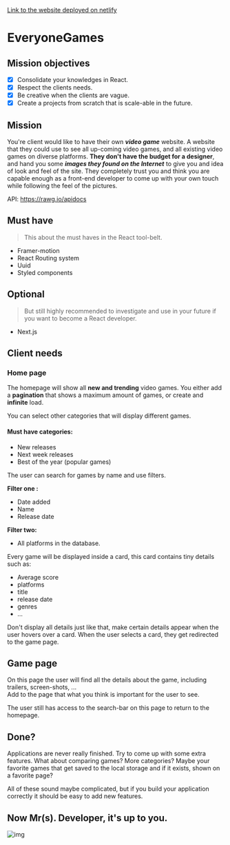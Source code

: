 [Link to the website deployed on netlify](https://everyonegames-crolweb.netlify.app/)

# EveryoneGames

## Mission objectives

- [x] Consolidate your knowledges in React.
- [x] Respect the clients needs.
- [x] Be creative when the clients are vague.
- [x] Create a projects from scratch that is scale-able in the future.

## Mission

You're client would like to have their own **_video game_** website. A website that they could use to see all up-coming video games, and all existing video games on diverse platforms. **They don't have the budget for a designer**, and hand you some **_images they found on the Internet_** to give you and idea of look and feel of the site.
They completely trust you and think you are capable enough as a front-end developer to come up with your own touch while following the feel of the pictures.

API: https://rawg.io/apidocs

## Must have

> This about the must haves in the React tool-belt.

- Framer-motion
- React Routing system
- Uuid
- Styled components

## Optional

> But still highly recommended to investigate and use in your future if you want to become a React developer.

- Next.js

## Client needs

### Home page

The homepage will show all **new and trending** video games.
You either add a **pagination** that shows a maximum amount of games, or create and **infinite** load.

You can select other categories that will display different games.

#### Must have categories:

- New releases
- Next week releases
- Best of the year (popular games)

The user can search for games by name and use filters.

**Filter one :**

- Date added
- Name
- Release date

**Filter two:**

- All platforms in the database.

Every game will be displayed inside a card, this card contains tiny details such as:

- Average score
- platforms
- title
- release date
- genres
- ...

Don't display all details just like that, make certain details appear when the user hovers over a card.
When the user selects a card, they get redirected to the game page.

## Game page

On this page the user will find all the details about the game, including trailers, screen-shots, ...  
Add to the page that what you think is important for the user to see.

The user still has access to the search-bar on this page to return to the homepage.

## Done?

Applications are never really finished. Try to come up with some extra features.
What about comparing games?
More categories?
Maybe your favorite games that get saved to the local storage and if it exists, shown on a favorite page?

All of these sound maybe complicated, but if you build your application correctly it should be easy to add new features.

## Now Mr(s). Developer, it's up to you.

![img](./catfortnite.gif)
